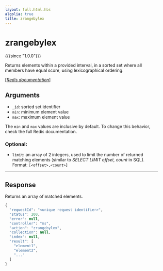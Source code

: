 ```yaml
---
layout: full.html.hbs
algolia: true
title: zrangebylex
---
```



# zrangebylex

{{{since "1.0.0"}}}

Returns elements within a provided interval, in a sorted set where all members have equal score, using lexicographical ordering. 

[[_Redis documentation_]](https://redis.io/commands/zrangebylex)


## Arguments

* `_id`: sorted set identifier
* `min`: minimum element value
* `max`: maximum element value

The `min` and `max` values are inclusive by default. To change this behavior, check the full Redis documentation.

### Optional:

* `limit`: an array of 2 integers, used to limit the number of returned matching elements (similar to _SELECT LIMIT offset, count_ in SQL). Format: `[<offset>,<count>]` 

---

## Response

Returns an array of matched elements.

```javascript
{
  "requestId": "<unique request identifier>",
  "status": 200,
  "error": null,
  "controller": "ms",
  "action": "zrangebylex",
  "collection": null,
  "index": null,
  "result": [
    "element1",
    "element2",
    "..."
  ]
}
```
